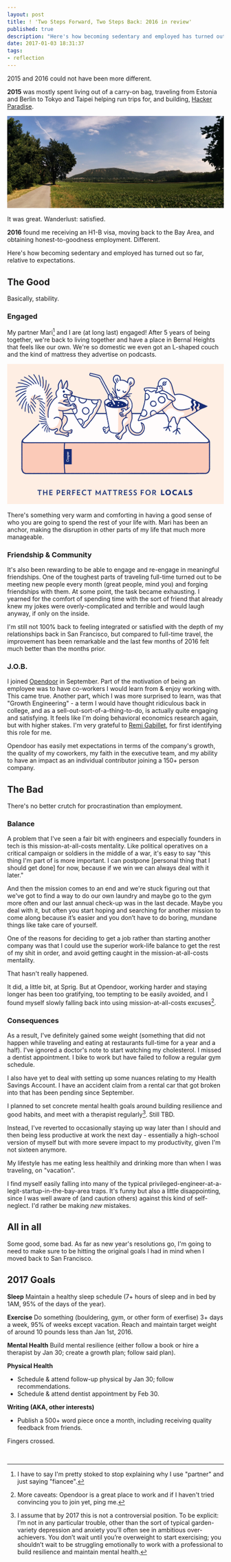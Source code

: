 ```yaml
---
layout: post
title: ! 'Two Steps Forward, Two Steps Back: 2016 in review'
published: true
description: "Here's how becoming sedentary and employed has turned out so far, relative to expectations."
date: 2017-01-03 18:31:37
tags:
- reflection
---
```


2015 and 2016 could not have been more different.

**2015** was mostly spent living out of a carry-on bag, traveling from Estonia and Berlin to Tokyo and Taipei helping run trips for, and building, [Hacker Paradise](http://hackerparadise.org).

<img src="/images/bicycle_trip.jpg" loading="eager" class="img-fluid"/>

It was great. Wanderlust: satisfied.

**2016** found me receiving an H1-B visa, moving back to the Bay Area, and obtaining honest-to-goodness employment. Different.

Here's how becoming sedentary and employed has turned out so far, relative to expectations.

## The Good
Basically, stability.

### Engaged
My partner Mari[^1] and I are (at long last) engaged! After 5 years of being together, we're back to living together and have a place in Bernal Heights that feels like our own. We're so domestic we even got an L-shaped couch and the kind of mattress they advertise on podcasts.

<img src="/images/casper.png" loading="eager" clas="img-fluid"/>

There's something very warm and comforting in having a good sense of who you are going to spend the rest of your life with. Mari has been an anchor, making the disruption in other parts of my life that much more manageable.

### Friendship & Community
It's also been rewarding to be able to engage and re-engage in meaningful friendships. One of the toughest parts of traveling full-time turned out to be meeting new people every month (great people, mind you) and forging friendships with them. At some point, the task became exhausting. I yearned for the comfort of spending time with the sort of friend that already knew my jokes were overly-complicated and terrible and would laugh anyway, if only on the inside.

I'm still not 100% back to feeling integrated or satisfied with the depth of my relationships back in San Francisco, but compared to full-time travel, the improvement has been remarkable and the last few months of 2016 felt much better than the months prior.

### J.O.B.
I joined [Opendoor](https://opendoor.com/?src=alexey) in September. Part of the motivation of being an employee was to have co-workers I would learn from & enjoy working with. This came true.  Another part, which I was more surprised to learn, was that "Growth Engineering" - a term I would have thought ridiculous back in college, and as a sell-out-sort-of-a-thing-to-do, is actually quite engaging and satisfying.  It feels like I'm doing behavioral economics research again, but with higher stakes. I'm very grateful to [Remi Gabillet](https://twitter.com/remis), for first identifying this role for me.

Opendoor has easily met expectations in terms of the company's growth, the quality of my coworkers, my faith in the executive team, and my ability to have an impact as an individual contributor joining a 150+ person company.

## The Bad
There's no better crutch for procrastination than employment.

### Balance
A problem that I've seen a fair bit with engineers and especially founders in tech is this mission-at-all-costs mentality. Like political operatives on a critical campaign or soldiers in the middle of a war, it's easy to say "this thing I'm part of is more important. I can postpone [personal thing that I should get done] for now, because if we win we can always deal with it later."

And then the mission comes to an end and we're stuck figuring out that we've got to find a way to do our own laundry and maybe go to the gym more often and our last annual check-up was in the last decade. Maybe you deal with it, but often you start hoping and searching for another mission to come along because it’s easier and you don’t have to do boring, mundane things like take care of yourself.

One of the reasons for deciding to get a job rather than starting another company was that I could use the superior work-life balance to get the rest of my shit in order, and avoid getting caught in the mission-at-all-costs mentality.

That hasn't really happened.

It did, a little bit, at Sprig. But at Opendoor, working harder and staying longer has been too gratifying, too tempting to be easily avoided, and I found myself slowly falling back into using mission-at-all-costs excuses[^3].

### Consequences
As a result, I've definitely gained some weight (something that did not happen while traveling and eating at restaurants full-time for a year and a half). I've ignored a doctor's note to start watching my cholesterol. I missed a dentist appointment. I bike to work but have failed to follow a regular gym schedule.

I also have yet to deal with setting up some nuances relating to my Health Savings Account. I have an accident claim from a rental car that got broken into that has been pending since September.

I planned to set concrete mental health goals around building resilience and good habits, and meet with a therapist regularly[^2]. Still TBD.

Instead, I've reverted to occasionally staying up way later than I should and then being less productive at work the next day - essentially a high-school version of myself but with more severe impact to my productivity, given I'm not sixteen anymore.

My lifestyle has me eating less healthily and drinking more than when I was traveling, on "vacation".

I find myself easily falling into many of the typical privileged-engineer-at-a-legit-startup-in-the-bay-area traps. It's funny but also a little disappointing, since I was well aware of (and caution others) against this kind of self-neglect. I'd rather be making _new_ mistakes.

## All in all
Some good, some bad.  As far as new year's resolutions go, I'm going to need to make sure to be hitting the original goals I had in mind when I moved back to San Francisco.

## 2017 Goals

**Sleep**
Maintain a healthy sleep schedule (7+ hours of sleep and in bed by 1AM, 95% of the days of the year).

**Exercise** Do something (bouldering, gym, or other form of exerfise) 3+ days a week, 95% of weeks except vacation. Reach and maintain target weight of around 10 pounds less than Jan 1st, 2016.

**Mental Health** Build mental resilience (either follow a book or hire a therapist by Jan 30; create a growth plan; follow said plan).

**Physical Health**
- Schedule & attend follow-up physical by Jan 30; follow recommendations.
- Schedule & attend dentist appointment by Feb 30.

**Writing (AKA, other interests)**
- Publish a 500+ word piece once a month, including receiving quality feedback from friends.

Fingers crossed.

<br />

[^1]: I have to say I'm pretty stoked to stop explaining why I use "partner" and just saying "fiancee".

[^2]:  I assume that by 2017 this is not a controversial position. To be explicit: I’m not in any particular trouble, other than the sort of typical garden-variety depression and anxiety you’ll often see in ambitious over-achievers. You don’t wait until you’re overweight to start exercising; you shouldn’t wait to be struggling emotionally to work with a professional to build resilience and maintain mental health.

[^3]: More caveats: Opendoor is a great place to work and if I haven't tried convincing you to join yet, ping me.

